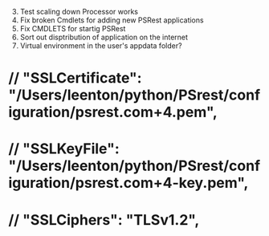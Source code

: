 3. Test scaling down Processor works
4. Fix broken Cmdlets for adding new PSRest applications
5. Fix CMDLETS for startig PSRest
6. Sort out disptribution of application on the internet
7. Virtual environment in the user's appdata folder? 



# // "SSLCertificate": "/Users/leenton/python/PSrest/configuration/psrest.com+4.pem",
# // "SSLKeyFile": "/Users/leenton/python/PSrest/configuration/psrest.com+4-key.pem",
# // "SSLCiphers": "TLSv1.2",